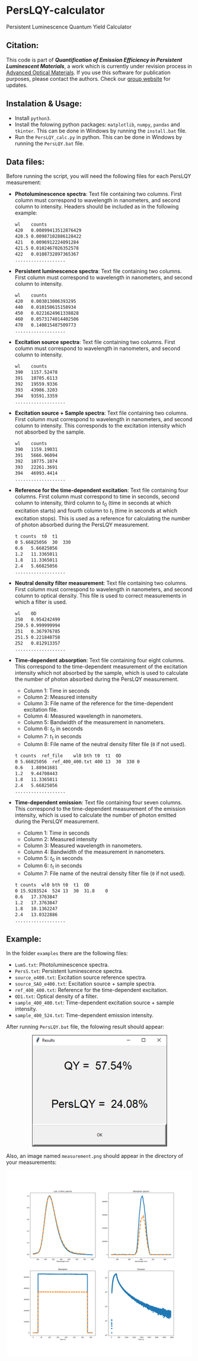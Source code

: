 # PersLQY-calculator
Persistent Luminescence Quantum Yield Calculator

## **Citation**:

This code is part of ***Quantification of Emission Efficiency in Persistent Luminescent Materials***, a work which is currently under revision process in [Advanced Optical Materials](https://onlinelibrary.wiley.com/journal/21951071).
If you use this software for publication purposes, please contact the authors. Check our [group website](https://mom.icms.us-csic.es/) for updates. 

## **Instalation & Usage**:
- Install ```python3```.
- Install the folowing python packages: ```matplotlib```, ```numpy```, ```pandas``` and ```tkinter```. This can be done in Windows by running the ```install.bat``` file.
- Run the ```PersLQY_calc.py``` in python. This can be done in Windows by running the ```PersLQY.bat``` file.

## **Data files**:
Before running the script, you will need the following files for each PersLQY measurement:

- **Photoluminescence spectra**: Text file containing two columns. First column must correspond to wavelength in nanometers, and second column to intensity. Headers should be included as in the following example:
  ```
  wl	counts
  420	0.00899413512876429
  420.5	0.00987102886128422
  421	0.0096912224891284
  421.5	0.0102467026352578
  422	0.0108732897365367
  ...................
  ```
- **Persistent luminescence spectra**: Text file containing two columns. First column must correspond to wavelength in nanometers, and second column to intensity.
  ```
  wl	counts
  420	0.003013006393295
  440	0.010150615158934
  450	0.0221624961338828
  460	0.0573174014402506
  470	0.140815487509773
  ...................
  ```
- **Excitation source spectra**: Text file containing two columns. First column must correspond to wavelength in nanometers, and second column to intensity.
  ```
  wl	counts
  390	1157.52478
  391	10705.6113
  392	19559.9336
  393	43986.3203
  394	93591.3359
  ...................
  ```
- **Excitation source + Sample spectra**: Text file containing two columns. First column must correspond to wavelength in nanometers, and second column to intensity. This corresponds to the excitation intensity which not absorbed by the sample.
  ```
  wl	counts
  390	1159.19031
  391	5666.96094
  392	10775.1074
  393	22261.3691
  394	46993.4414
  ...................
  ```

- **Reference for the time-dependent excitation**: Text file containing four columns. First column must correspond to time in seconds, second column to intensity, third column to $t_0$ (time in seconds at which excitation starts) and fourth column to $t_1$ (time in seconds at which excitation stops). This is used as a reference for calculating the number of photon absorbed during the PersLQY measurement.
  ```
  t	counts  t0  t1
  0	5.66825056	30	330
  0.6	5.66825056
  1.2	11.3365011
  1.8	11.3365011
  2.4	5.66825056
  ...................
  ```

- **Neutral density filter measurement**: Text file containing two columns. First column must correspond to wavelength in nanometers, and second column to optical density. This file is used to correct measurements in which a filter is used.
  ```
  wl	OD
  250	0.954242499
  250.5	0.999999994
  251	0.367976785
  251.5	0.221848758
  252	0.812913357
  ...................
  ```

- **Time-dependent absorption**: Text file containing four eight columns. This correspond to the time-dependent measurement of the excitation intensity which not absorbed by the sample, which is used to calculate the number of photon absorbed during the PersLQY measurement.
    - Column 1: Time in seconds
    - Column 2: Measured intensity
    - Column 3: File name of the reference for the time-dependent excitation file.
    - Column 4: Measured wavelength in nanometers.
    - Column 5: Bandwidth of the measurement in nanometers.
    - Column 6: $t_0$ in seconds
    - Column 7: $t_1$ in seconds
    - Column 8: File name of the neutral density filter file (```0``` if not used).

      
  ```
  t	counts	ref_file	wl0	bth	t0	t1	OD
  0	5.66825056	ref_400_400.txt	400	13	30	330	0
  0.6	1.88941681
  1.2	9.44708443
  1.8	11.3365011
  2.4	5.66825056
  ...................
  ```

- **Time-dependent emission**: Text file containing four seven columns. This correspond to the time-dependent measurement of the emission intensity, which is used to calculate the number of photon emitted during the PersLQY measurement.
    - Column 1: Time in seconds
    - Column 2: Measured intensity
    - Column 3: Measured wavelength in nanometers.
    - Column 4: Bandwidth of the measurement in nanometers.
    - Column 5: $t_0$ in seconds
    - Column 6: $t_1$ in seconds
    - Column 7: File name of the neutral density filter file (```0``` if not used).

      
  ```
  t	counts	wl0	bth	t0	t1	OD
  0	15.9283524	524	13	30	31.8	0
  0.6	17.3763847
  1.2	17.3763847
  1.8	10.1362247
  2.4	13.0322886
  ...................
  ```
  
## **Example**:
In the folder ```examples``` there are the following files:
- ```LumS.txt```: Photoluminescence spectra.
- ```PersS.txt```: Persistent luminescence spectra.
- ```source_e400.txt```: Excitation source reference spectra.
- ```source_SAO_e400.txt```: Excitation source + sample spectra.
- ```ref_400_400.txt```: Reference for the time-dependent excitation.
- ```OD1.txt```: Optical density of a filter.
- ```sample_400_400.txt```: Time-dependent  excitation source + sample intensity.
- ```sample_400_524.txt```: Time-dependent  emission intensity.

After running ```PersLQY.bat``` file, the folowing result should appear:
<p align="center">
  <img height="300" src=examples/result.png>
</p>

Also, an image named ```measurement.png``` should appear in the directory of your measurements:
<p align="center">
  <img height="500" src=examples/measurement.png>
</p>

